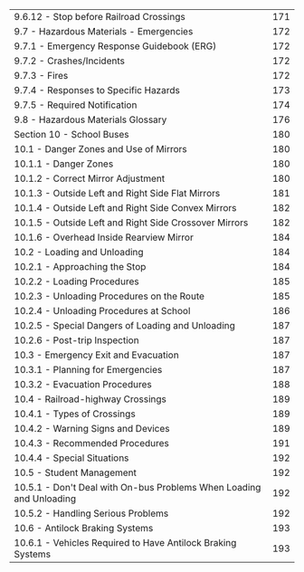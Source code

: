 | | |
|---|---|
| 9.6.12 - Stop before Railroad Crossings | 171 |
| 9.7 - Hazardous Materials - Emergencies | 172 |
| 9.7.1 - Emergency Response Guidebook (ERG) | 172 |
| 9.7.2 - Crashes/Incidents | 172 |
| 9.7.3 - Fires | 172 |
| 9.7.4 - Responses to Specific Hazards | 173 |
| 9.7.5 - Required Notification | 174 |
| 9.8 - Hazardous Materials Glossary | 176 |
| Section 10 - School Buses | 180 |
| 10.1 - Danger Zones and Use of Mirrors | 180 |
| 10.1.1 - Danger Zones | 180 |
| 10.1.2 - Correct Mirror Adjustment | 180 |
| 10.1.3 - Outside Left and Right Side Flat Mirrors | 181 |
| 10.1.4 - Outside Left and Right Side Convex Mirrors | 182 |
| 10.1.5 - Outside Left and Right Side Crossover Mirrors | 182 |
| 10.1.6 - Overhead Inside Rearview Mirror | 184 |
| 10.2 - Loading and Unloading | 184 |
| 10.2.1 - Approaching the Stop | 184 |
| 10.2.2 - Loading Procedures | 185 |
| 10.2.3 - Unloading Procedures on the Route | 185 |
| 10.2.4 - Unloading Procedures at School | 186 |
| 10.2.5 - Special Dangers of Loading and Unloading | 187 |
| 10.2.6 - Post-trip Inspection | 187 |
| 10.3 - Emergency Exit and Evacuation | 187 |
| 10.3.1 - Planning for Emergencies | 187 |
| 10.3.2 - Evacuation Procedures | 188 |
| 10.4 - Railroad-highway Crossings | 189 |
| 10.4.1 - Types of Crossings | 189 |
| 10.4.2 - Warning Signs and Devices | 189 |
| 10.4.3 - Recommended Procedures | 191 |
| 10.4.4 - Special Situations | 192 |
| 10.5 - Student Management | 192 |
| 10.5.1 - Don't Deal with On-bus Problems When Loading and Unloading | 192 |
| 10.5.2 - Handling Serious Problems | 192 |
| 10.6 - Antilock Braking Systems | 193 |
| 10.6.1 - Vehicles Required to Have Antilock Braking Systems | 193 |